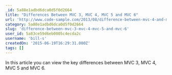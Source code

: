 ```yaml
---
_id: 5a88e1adbd6dca0d5f0d2664
title: "Differences Between MVC 3, MVC 4, MVC 5 and MVC 6"
url: 'http://www.code-sample.com/2013/08/difference-between-mvc-4-and-mvc-5_17.html'
category: 5a88e1adbd6dca0d5f0d2664
slug: 'difference-between-mvc-3-mvc-4-mvc-5-and-mvc-6'
user_id: 5a83ce59d6eb0005c4ecda2c
username: 'bill-s'
createdOn: '2015-06-19T16:29:31.000Z'
tags: []
---
```


In this article you can view the key differences between MVC 3, MVC 4, MVC 5 and MVC 6.
